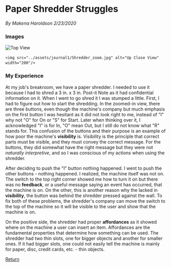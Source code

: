 
# Paper Shredder Struggles 
*By Makena Haroldson*
*2/23/2020*

### Images

<p float="left">
    <img src="../assets/journal1/Shredder.png" alt="Top View" width="400"/>

    <img src="../assets/journal1/Shredder_zoom.jpg" alt="Up Close View" width="200"/>
</p>

### My Experience

At my job's breakroom, we have a paper shredder. I needed to use it because I had to shred a 3 in. x 3 in. Post-it Note as it had confidential information on it. When I went to go shred it I was stumped a little. First, I had to figure out how to start the shredding. In the zoomed-in view, there are three buttons, even though the machine's company but much emphasis on the first button I was hesitant as it did not look right to me, instead of "I" why not "O" for On or "S" for Start. Later when thinking over it, I acknowledged "I" is for In, "O" mean Out, but I still do not know what "R" stands for. This confusion of the buttons and their purpose is an example of how poor the machine's **visibility** is. Visibility is the principle that correct parts must be visible, and they must convey the correct message. For the buttons, they did somewhat have the right message but they were not *naturally interpretive*, and so I was conscious of my actions when using the shredder.

After deciding to push the "I" button nothing happened. I went to push the other buttons - nothing happened. I realized, the machine itself was not on. The switch to the top right corner showed me how to turn it on but there was no **feedback**, or a useful message saying an event has occurred, that the machine is on. On the other, this is another reason why the lacked in **visibility**, the button was behind the shredder pressed against the wall. To fix both of these problems, the shredder's company can move the switch to the top of the machine so it will be visible to the user and show that the machine is on.

On the positive side, the shredder had proper **affordances** as it showed where on the machine a user can insert an item. Affordances are the fundamental properties that determine how something can be used. The shredder had two thin slots, one for bigger objects and another for smaller ones. If it had bigger slots, one could not easily tell the machine is mainly for paper, disc, credit cards, etc. - thin objects.

[Return](../)